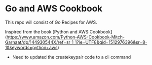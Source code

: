# Go and AWS Cookbook

This repo will consist of Go Recipes for AWS.

Inspired from the book [Python and AWS Cookbook] (https://www.amazon.com/Python-AWS-Cookbook-Mitch-Garnaat/dp/144930544X/ref=sr_1_1?ie=UTF8&qid=1512976396&sr=8-1&keywords=python+aws)

- Need to updated the createkeypair code to a cli command